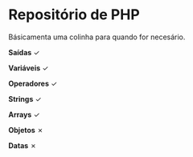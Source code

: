 # Repositório de PHP
Básicamenta uma colinha para quando for necesário.

__Saídas__ ✓ <br />

__Variáveis__ ✓ <br />

__Operadores__ ✓  <br />

__Strings__ ✓ <br />

__Arrays__ ✓ <br />

__Objetos__ ✗ <br />

__Datas__ ✗
